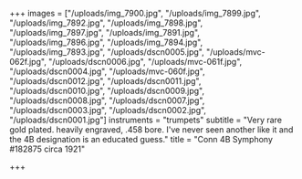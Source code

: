 +++
images = ["/uploads/img_7900.jpg", "/uploads/img_7899.jpg", "/uploads/img_7892.jpg", "/uploads/img_7898.jpg", "/uploads/img_7897.jpg", "/uploads/img_7891.jpg", "/uploads/img_7896.jpg", "/uploads/img_7894.jpg", "/uploads/img_7893.jpg", "/uploads/dscn0005.jpg", "/uploads/mvc-062f.jpg", "/uploads/dscn0006.jpg", "/uploads/mvc-061f.jpg", "/uploads/dscn0004.jpg", "/uploads/mvc-060f.jpg", "/uploads/dscn0012.jpg", "/uploads/dscn0011.jpg", "/uploads/dscn0010.jpg", "/uploads/dscn0009.jpg", "/uploads/dscn0008.jpg", "/uploads/dscn0007.jpg", "/uploads/dscn0003.jpg", "/uploads/dscn0002.jpg", "/uploads/dscn0001.jpg"]
instruments = "trumpets"
subtitle = "Very rare gold plated. heavily engraved, .458 bore. I've never seen another like it and the 4B designation is an educated guess."
title = "Conn 4B Symphony  #182875 circa 1921"

+++
